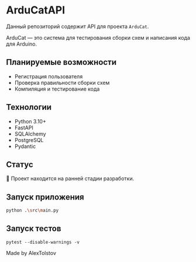 # ArduCatAPI

Данный репозиторий содержит API для проекта `ArduCat`.  

ArduCat — это система для тестирования сборки схем и написания кода для Arduino.


## Планируемые возможности
- Регистрация пользователя
- Проверка правильности сборки схем  
- Компиляция и тестирование кода

## Технологии
- Python 3.10+
- FastAPI
- SQLAlchemy
- PostgreSQL
- Pydantic

## Статус
🚧 Проект находится на ранней стадии разработки. 

## Запуск приложения
```bash
python .\src\main.py
```

## Запуск тестов
```
pytest --disable-warnings -v
```


Made by AlexTolstov